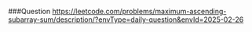 ###Question
https://leetcode.com/problems/maximum-ascending-subarray-sum/description/?envType=daily-question&envId=2025-02-26